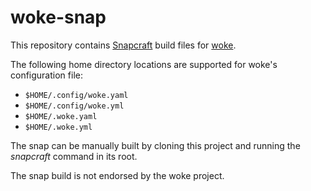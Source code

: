 # woke-snap
This repository contains [Snapcraft](https://snapcraft.io/docs/snapcraft-overview) build files for [woke](https://github.com/get-woke/woke).

The following home directory locations are supported for woke's configuration file:

- `$HOME/.config/woke.yaml`
- `$HOME/.config/woke.yml`
- `$HOME/.woke.yaml`
- `$HOME/.woke.yml`

The snap can be manually built by cloning this project and running the _snapcraft_ command in its root.

The snap build is not endorsed by the woke project.
